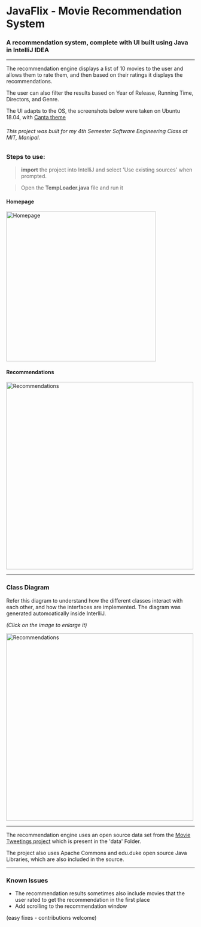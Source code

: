 # JavaFlix - Movie Recommendation System
### A recommendation system, complete with UI built using Java in IntelliJ IDEA
---

The recommendation engine displays a list of 10 movies to the user and allows them to rate them, and then based on their ratings it displays the recommendations.

The user can also filter the results based on Year of Release, Running Time, Directors, and Genre.

The UI adapts to the OS, the screenshots below were taken on Ubuntu 18.04, with [Canta theme](https://github.com/vinceliuice/Canta-theme)

###### *This project was built for my 4th Semester Software Engineering Class at MIT, Manipal.*

### Steps to use:
>**import** the project into IntelliJ and select 'Use existing sources' when prompted.

>Open the **TempLoader.java** file and run it

#### Homepage
<img src="https://i.imgur.com/rG2kGKk.png?1" alt="Homepage" width=400>


#### Recommendations
<img src="https://i.imgur.com/biHHfgK.png?1" alt="Recommendations" width=500>

---

### Class Diagram
Refer this diagram to understand how the different classes interact with each other, and how the interfaces are implemented. 
The diagram was generated automoatically inside InterlliJ.

*(Click on the image to enlarge it)*

<img src="https://i.imgur.com/En7v2v3.jpg" alt="Recommendations" width=500>

---

The recommendation engine uses an open source data set from the [Movie Tweetings project](https://github.com/sidooms/MovieTweetings) which is present in the 'data' Folder.

The project also uses Apache Commons and edu.duke open source Java Libraries, which are also included in the source.

---

### Known Issues
- The recommendation results sometimes also include movies that the user rated to get the recommendation in the first place 
- Add scrolling to the recommendation window

(easy fixes - contributions welcome)
